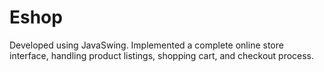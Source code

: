 # Eshop
Developed using JavaSwing. Implemented a complete online store interface, handling product listings, shopping cart, and checkout process.
